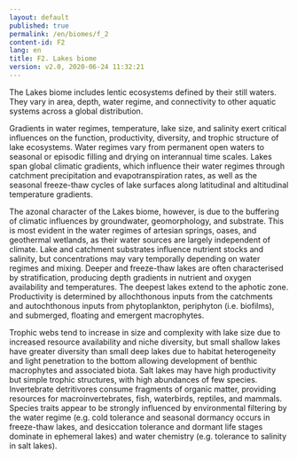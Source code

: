```yaml
---
layout: default
published: true
permalink: /en/biomes/f_2
content-id: F2
lang: en
title: F2. Lakes biome
version: v2.0, 2020-06-24 11:32:21
---
```


The Lakes biome includes lentic ecosystems defined by their still waters. They vary in area, depth, water regime, and connectivity to other aquatic systems across a global distribution.

Gradients in water regimes, temperature, lake size, and salinity exert critical influences on the function, productivity, diversity, and trophic structure of lake ecosystems. Water regimes vary from permanent open waters to seasonal or episodic filling and drying on interannual time scales. Lakes span global climatic gradients, which influence their water regimes through catchment precipitation and evapotranspiration rates, as well as the seasonal freeze-thaw cycles of lake surfaces along latitudinal and altitudinal temperature gradients.

The azonal character of the Lakes biome, however, is due to the buffering of climatic influences by groundwater, geomorphology, and substrate. This is most evident in the water regimes of artesian springs, oases, and geothermal wetlands, as their water sources are largely independent of climate. Lake and catchment substrates influence nutrient stocks and salinity, but concentrations may vary temporally depending on water regimes and mixing. Deeper and freeze-thaw lakes are often characterised by stratification, producing depth gradients in nutrient and oxygen availability and temperatures. The deepest lakes extend to the aphotic zone. Productivity is determined by allochthonous inputs from the catchments and autochthonous inputs from phytoplankton, periphyton (i.e. biofilms), and submerged, floating and emergent macrophytes.

Trophic webs tend to increase in size and complexity with lake size due to increased resource availability and niche diversity, but small shallow lakes have greater diversity than small deep lakes due to habitat heterogeneity and light penetration to the bottom allowing development of benthic macrophytes and associated biota. Salt lakes may have high productivity but simple trophic structures, with high abundances of few species. Invertebrate detritivores consume fragments of organic matter, providing resources for macroinvertebrates, fish, waterbirds, reptiles, and mammals. Species traits appear to be strongly influenced by environmental filtering by the water regime (e.g. cold tolerance and seasonal dormancy occurs in freeze-thaw lakes, and desiccation tolerance and dormant life stages dominate in ephemeral lakes) and water chemistry (e.g. tolerance to salinity in salt lakes).
